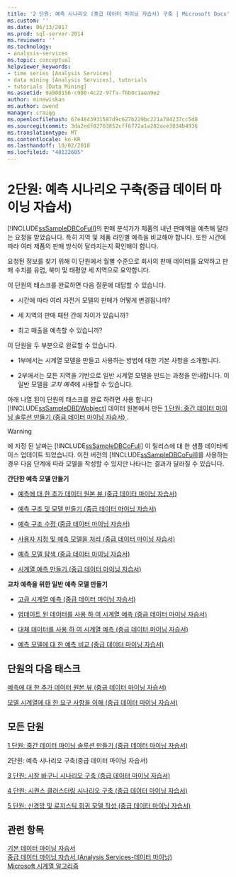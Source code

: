 ```yaml
---
title: '2 단원: 예측 시나리오 (중급 데이터 마이닝 자습서) 구축 | Microsoft Docs'
ms.custom: ''
ms.date: 06/13/2017
ms.prod: sql-server-2014
ms.reviewer: ''
ms.technology:
- analysis-services
ms.topic: conceptual
helpviewer_keywords:
- time series [Analysis Services]
- data mining [Analysis Services], tutorials
- tutorials [Data Mining]
ms.assetid: 9a988156-c900-4c22-97fa-f6b0c1aea9e2
author: minewiskan
ms.author: owend
manager: craigg
ms.openlocfilehash: 67e4843931587d9c627b229bc221a784237cc5d8
ms.sourcegitcommit: 3da2edf82763852cff6772a1a282ace3034b4936
ms.translationtype: MT
ms.contentlocale: ko-KR
ms.lasthandoff: 10/02/2018
ms.locfileid: "48122605"
---
```

# <a name="lesson-2-building-a-forecasting-scenario-intermediate-data-mining-tutorial"></a>2단원: 예측 시나리오 구축(중급 데이터 마이닝 자습서)
  [!INCLUDE[ssSampleDBCoFull](../includes/sssampledbcofull-md.md)]의 판매 분석가가 제품의 내년 판매액을 예측해 달라는 요청을 받았습니다. 특히 지역 및 제품 라인별 예측을 비교해야 합니다. 또한 시간에 따라 여러 제품의 판매 방식이 달라지는지 확인해야 합니다.  
  
 요청된 정보를 찾기 위해 이 단원에서 월별 수준으로 회사의 판매 데이터를 요약하고 판매 수치를 유럽, 북미 및 태평양 세 지역으로 요약합니다.  
  
 이 단원의 태스크를 완료하면 다음 질문에 대답할 수 있습니다.  
  
-   시간에 따라 여러 자전거 모델의 판매가 어떻게 변경됩니까?  
  
-   세 지역의 판매 패턴 간에 차이가 있습니까?  
  
-   최고 매출을 예측할 수 있습니까?  
  
 이 단원을 두 부분으로 완료할 수 있습니다.  
  
-   1부에서는 시계열 모델을 만들고 사용하는 방법에 대한 기본 사항을 소개합니다.  
  
-   2부에서는 모든 지역을 기반으로 일반 시계열 모델을 만드는 과정을 안내합니다. 이 일반 모델을 *교차 예측*에 사용할 수 있습니다.  
  
 아래 나열 된이 단원의 태스크를 완료 하려면 사용 합니다 [!INCLUDE[ssSampleDBDWobject](../includes/sssampledbdwobject-md.md)] 데이터 원본에서 만든 [1 단원: 중간 데이터 마이닝 솔루션 만들기 &#40;중급 데이터 마이닝 자습서&#41; ](../../2014/tutorials/lesson-1-create-solution-intermediate-data-mining-tutorial.md).  
  
> [!WARNING]  
>  에 지정 된 날짜는 [!INCLUDE[ssSampleDBCoFull](../includes/sssampledbcofull-md.md)] 이 릴리스에 대 한 샘플 데이터베이스 업데이트 되었습니다. 이전 버전의 [!INCLUDE[ssSampleDBCoFull](../includes/sssampledbcofull-md.md)]를 사용하는 경우 다음 단계에 따라 모델을 작성할 수 있지만 나타나는 결과가 달라질 수 있습니다.  
  
 **간단한 예측 모델 만들기**  
  
-   [예측에 대 한 추가 데이터 원본 뷰 &#40;중급 데이터 마이닝 자습서&#41;](../../2014/tutorials/adding-a-data-source-view-for-forecasting-intermediate-data-mining-tutorial.md)  
  
-   [예측 구조 및 모델 만들기 &#40;중급 데이터 마이닝 자습서&#41;](../../2014/tutorials/creating-a-forecasting-structure-and-model-intermediate-data-mining-tutorial.md)  
  
-   [예측 구조 수정 &#40;중급 데이터 마이닝 자습서&#41;](../../2014/tutorials/modifying-the-forecasting-structure-intermediate-data-mining-tutorial.md)  
  
-   [사용자 지정 및 예측 모델을 처리 &#40;중급 데이터 마이닝 자습서&#41;](../../2014/tutorials/customize-process-forecasting-model-intermediate-data-mining-tutorial.md)  
  
-   [예측 모델 탐색 &#40;중급 데이터 마이닝 자습서&#41;](../../2014/tutorials/exploring-the-forecasting-model-intermediate-data-mining-tutorial.md)  
  
-   [시계열 예측 만들기 &#40;중급 데이터 마이닝 자습서&#41;](../../2014/tutorials/creating-time-series-predictions-intermediate-data-mining-tutorial.md)  
  
 **교차 예측을 위한 일반 예측 모델 만들기**  
  
-   [고급 시계열 예측 &#40;중급 데이터 마이닝 자습서&#41;](../../2014/tutorials/advanced-time-series-predictions-intermediate-data-mining-tutorial.md)  
  
-   [업데이트 된 데이터를 사용 하 여 시계열 예측 &#40;중급 데이터 마이닝 자습서&#41;](../../2014/tutorials/time-series-predictions-using-updated-data-intermediate-data-mining-tutorial.md)  
  
-   [대체 데이터를 사용 하 여 시계열 예측 &#40;중급 데이터 마이닝 자습서&#41;](../../2014/tutorials/time-series-predictions-replacement-data-intermediate-data-mining.md)  
  
-   [예측 모델에 대 한 예측 비교 &#40;중급 데이터 마이닝 자습서&#41;](../../2014/tutorials/comparing-predictions-for-forecasting-models-intermediate-data-mining-tutorial.md)  
  
## <a name="next-task-in-lesson"></a>단원의 다음 태스크  
 [예측에 대 한 추가 데이터 원본 뷰 &#40;중급 데이터 마이닝 자습서&#41;](../../2014/tutorials/adding-a-data-source-view-for-forecasting-intermediate-data-mining-tutorial.md)  
  
 [모델 시계열에 대 한 요구 사항을 이해 &#40;중급 데이터 마이닝 자습서&#41;](../../2014/tutorials/time-series-model-requirements-intermediate-data-mining-tutorial.md)  
  
## <a name="all-lessons"></a>모든 단원  
 [1 단원: 중간 데이터 마이닝 솔루션 만들기 &#40;중급 데이터 마이닝 자습서&#41;](../../2014/tutorials/lesson-1-create-solution-intermediate-data-mining-tutorial.md)  
  
 2단원: 예측 시나리오 구축(중급 데이터 마이닝 자습서)  
  
 [3 단원: 시장 바구니 시나리오 구축 &#40;중급 데이터 마이닝 자습서&#41;](../../2014/tutorials/lesson-3-building-a-market-basket-scenario-intermediate-data-mining-tutorial.md)  
  
 [4 단원: 시퀀스 클러스터링 시나리오 구축 &#40;중급 데이터 마이닝 자습서&#41;](../../2014/tutorials/lesson-4-build-sequence-clustering-scenario-intermediate-data-mining.md)  
  
 [5 단원: 신경망 및 로지스틱 회귀 모델 작성 &#40;중급 데이터 마이닝 자습서&#41;](../../2014/tutorials/lesson-5-build-models-intermediate-data-mining-tutorial.md)  
  
## <a name="see-also"></a>관련 항목  
 [기본 데이터 마이닝 자습서](../../2014/tutorials/basic-data-mining-tutorial.md)   
 [중급 데이터 마이닝 자습서 &#40;Analysis Services-데이터 마이닝&#41;](../../2014/tutorials/intermediate-data-mining-tutorial-analysis-services-data-mining.md)   
 [Microsoft 시계열 알고리즘](../../2014/analysis-services/data-mining/microsoft-time-series-algorithm.md)  
  
  
